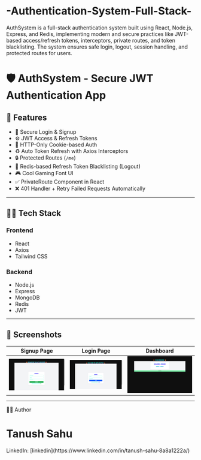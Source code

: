 # -Authentication-System-Full-Stack-
AuthSystem is a full-stack authentication system built using React, Node.js, Express, and Redis, implementing modern and secure practices like JWT-based access/refresh tokens, interceptors, private routes, and token blacklisting. The system ensures safe login, logout, session handling, and protected routes for users.
# 🛡️ AuthSystem - Secure JWT Authentication App

## 🚀 Features
- 🔐 Secure Login & Signup
- ⚙️ JWT Access & Refresh Tokens
- 🍪 HTTP-Only Cookie-based Auth
- ♻️ Auto Token Refresh with Axios Interceptors
- 🔒 Protected Routes (`/me`)
- 🧠 Redis-based Refresh Token Blacklisting (Logout)
- 🎮 Cool Gaming Font UI
- ✅ PrivateRoute Component in React
- ❌ 401 Handler + Retry Failed Requests Automatically

---

## 🧑‍💻 Tech Stack

### Frontend  
- React  
- Axios  
- Tailwind CSS

### Backend  
- Node.js  
- Express  
- MongoDB  
- Redis  
- JWT  

---

## 📸 Screenshots

| Signup Page | Login Page | Dashboard |
|-------------|------------|-----------|
| ![Signup](auth-frontend/screenshots/signup.png) | ![Login](auth-frontend/screenshots/login.png) | ![Dashboard](auth-frontend/screenshots/dashboard.png) |

---

🙋‍♂️ Author
<h1>Tanush Sahu</h1>
LinkedIn: [linkedin](https://www.linkedin.com/in/tanush-sahu-8a8a1222a/)
